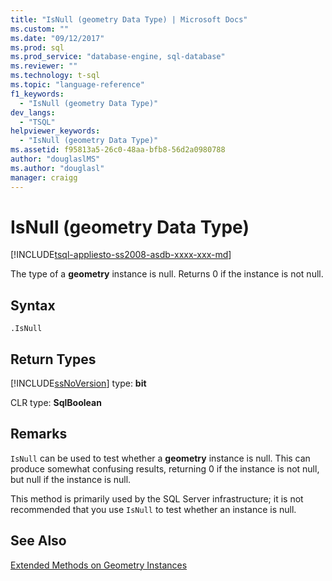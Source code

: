 ```yaml
---
title: "IsNull (geometry Data Type) | Microsoft Docs"
ms.custom: ""
ms.date: "09/12/2017"
ms.prod: sql
ms.prod_service: "database-engine, sql-database"
ms.reviewer: ""
ms.technology: t-sql
ms.topic: "language-reference"
f1_keywords: 
  - "IsNull (geometry Data Type)"
dev_langs: 
  - "TSQL"
helpviewer_keywords: 
  - "IsNull (geometry Data Type)"
ms.assetid: f95813a5-26c0-48aa-bfb8-56d2a0980788
author: "douglaslMS"
ms.author: "douglasl"
manager: craigg
---
```

# IsNull (geometry Data Type)
[!INCLUDE[tsql-appliesto-ss2008-asdb-xxxx-xxx-md](../../includes/tsql-appliesto-ss2008-asdb-xxxx-xxx-md.md)]

The type of a **geometry** instance is null. Returns 0 if the instance is not null.
  
## Syntax  
  
```  
.IsNull  
```  
  
## Return Types  
 [!INCLUDE[ssNoVersion](../../includes/ssnoversion-md.md)] type: **bit**  
  
 CLR type: **SqlBoolean**  
  
## Remarks  
 `IsNull` can be used to test whether a **geometry** instance is null. This can produce somewhat confusing results, returning 0 if the instance is not null, but null if the instance is null.  
  
 This method is primarily used by the SQL Server infrastructure; it is not recommended that you use `IsNull` to test whether an instance is null.  
  

## See Also  
 [Extended Methods on Geometry Instances](../../t-sql/spatial-geometry/extended-methods-on-geometry-instances.md)  
  
  

